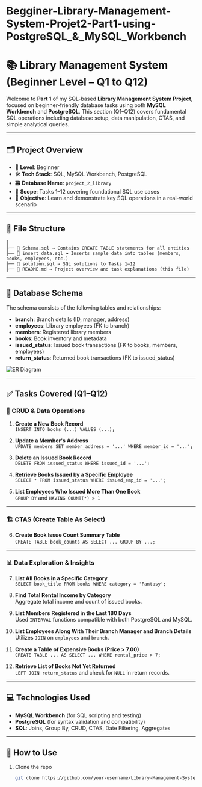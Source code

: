 # Begginer-Library-Management-System-Projet2-Part1-using-PostgreSQL_&_MySQL_Workbench

# 📚 Library Management System (Beginner Level – Q1 to Q12)

Welcome to **Part 1** of my SQL-based **Library Management System Project**, focused on beginner-friendly database tasks using both **MySQL Workbench** and **PostgreSQL**. This section (Q1–Q12) covers fundamental SQL operations including database setup, data manipulation, CTAS, and simple analytical queries.

---

## 🗂️ Project Overview

- 🔰 **Level**: Beginner
- 🛠 **Tech Stack**: SQL, MySQL Workbench, PostgreSQL
- 🗃 **Database Name**: `project_2_library`
- 📌 **Scope**: Tasks 1–12 covering foundational SQL use cases
- 🎯 **Objective**: Learn and demonstrate key SQL operations in a real-world scenario

---

## 📁 File Structure

```sqlLibrary-Management-System-Beginner/
│
├── 📄 Schema.sql → Contains CREATE TABLE statements for all entities
├── 📄 insert_data.sql → Inserts sample data into tables (members, books, employees, etc.)
├── 📄 solution.sql → SQL solutions to Tasks 1–12
├── 📄 README.md → Project overview and task explanations (this file)
```


---

## 🧱 Database Schema

The schema consists of the following tables and relationships:

- **branch**: Branch details (ID, manager, address)
- **employees**: Library employees (FK to branch)
- **members**: Registered library members
- **books**: Book inventory and metadata
- **issued_status**: Issued book transactions (FK to books, members, employees)
- **return_status**: Returned book transactions (FK to issued_status)

![ER Diagram](https://github.com/your-username/Library-System-Management/blob/main/library_erd.png) <!-- Replace with your actual image link if available -->

---

## ✅ Tasks Covered (Q1–Q12)

### 🔧 CRUD & Data Operations

1. **Create a New Book Record**  
   `INSERT INTO books (...) VALUES (...);`

2. **Update a Member's Address**  
   `UPDATE members SET member_address = '...' WHERE member_id = '...';`

3. **Delete an Issued Book Record**  
   `DELETE FROM issued_status WHERE issued_id = '...';`

4. **Retrieve Books Issued by a Specific Employee**  
   `SELECT * FROM issued_status WHERE issued_emp_id = '...';`

5. **List Employees Who Issued More Than One Book**  
   `GROUP BY` and `HAVING COUNT(*) > 1`

---

### 🏗️ CTAS (Create Table As Select)

6. **Create Book Issue Count Summary Table**  
   `CREATE TABLE book_counts AS SELECT ... GROUP BY ...;`

---

### 📊 Data Exploration & Insights

7. **List All Books in a Specific Category**  
   `SELECT book_title FROM books WHERE category = 'Fantasy';`

8. **Find Total Rental Income by Category**  
   Aggregate total income and count of issued books.

9. **List Members Registered in the Last 180 Days**  
   Used `INTERVAL` functions compatible with both PostgreSQL and MySQL.

10. **List Employees Along With Their Branch Manager and Branch Details**  
   Utilizes `JOIN` on `employees` and `branch`.

11. **Create a Table of Expensive Books (Price > 7.00)**  
   `CREATE TABLE ... AS SELECT ... WHERE rental_price > 7;`

12. **Retrieve List of Books Not Yet Returned**  
   `LEFT JOIN return_status` and check for `NULL` in return records.

---

## 💻 Technologies Used

- **MySQL Workbench** (for SQL scripting and testing)
- **PostgreSQL** (for syntax validation and compatibility)
- **SQL**: Joins, Group By, CRUD, CTAS, Date Filtering, Aggregates

---

## 📌 How to Use

1. Clone the repo  
   ```bash
   git clone https://github.com/your-username/Library-Management-System-Beginner.git
